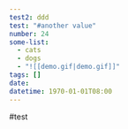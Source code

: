 ```yaml
---
test2: ddd
test: "#another value"
number: 24
some-list:
  - cats
  - dogs
  - "![[demo.gif|demo.gif]]"
tags: []
date: 
datetime: 1970-01-01T08:00
---
```

#test





